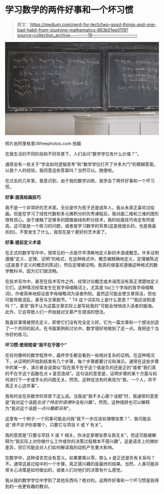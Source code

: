 # 学习数学的两件好事和一个坏习惯

> 原文：<https://medium.com/nerd-for-tech/two-good-things-and-one-bad-habit-from-studying-mathematics-863b01ee0119?source=collection_archive---------19----------------------->

![](img/03901d4ff716ef1f839ec111443c65e5.png)

照片由阿里格里/4freephotos.com 拍摄

在我生活的不同阶段和不同背景下，人们会问“数学学位有什么价值？”。

通常会有一些关于“学会如何逻辑思考”和“数学学位打开了许多大门”的模糊答案。以我个人的经验，我同意这些答案吗？当然可以。随便啦。

在过去的几年里，我意识到，由于我的数学训练，我学会了两件好事和一个坏习惯。

**好事:提高绘画技巧**

我不是一个非常好的艺术家。无论是作为孩子还是成年人，我从未真正喜欢过绘画。但是在学习了线性代数和多元微积分的优秀课程后，我对画二维和三维的图形很有信心。由于接触了足够多的圆锥曲线和积分技术，我的绘画技巧肯定有所提高。这可能是一个练习的问题，或者是学习数学的背景(这是我擅长的，也是我喜欢的)。不管发生了什么，我现在是个更好的艺术家了。

**好事:提前定义术语**

在正式的数学写作中，很常见的一点是尽早清晰地定义新的术语或概念。许多证明遵循“定义、定理、证明”的格式，在这种格式中，概念被精确地定义，定理被陈述(这是基于定义的概念的陈述)，然后定理被证明。我真的很喜欢遵循这种格式的数学教科书，因为它们很流畅。

在技术写作中，甚至在技术写作之外，经常讨论概念或术语而没有真正清楚地定义它们。这种情况经常发生在首字母缩略词上，尤其是 tla(三个字母的首字母缩略词)，作者简单地假设首字母缩略词为读者所知。虽然这可能会使文章简洁，但也可能导致混乱，甚至与文章脱节。" T4 这个词实际上是什么意思？"“我应该知道吗？”，甚至“我不认为这篇文章实际上是写给我的”可能会悄悄进入读者的脑海。此外，它会导致人们一开始就对文章产生错误的想法。

我喜欢事情被预先定义，即使它们没有完全定义好。它为一篇文章和一个想法创造了一个共同的起点。在书面案例和讨论中，数学很好地做到了这一点。我把这个当作好的练习。

**坏习惯:使用短语“我不在乎那个”**

在任何像样的数学程序中，最终学生都会看到一些相对复杂的证明。在这种情况下，从证明的开始到结束有几个步骤，每个步骤都要讨论和演示。通常在这些步骤中的某一步，演示者会说类似“现在我不在乎这个值是负的还是正的”或者“我们真的不在乎这个函数在点 *x* 是否连续”。这句话的意思是，证明步骤的某个方面与如何进行下一步或手头的问题无关。然而，这种说法有时表现为“我，一个人，并不真正关心这件事”。

我有时会在非数学的背景下这么说。当我说“我不关心那个话题”时，我通常的意思是“我对这个话题*在这个特定的语境*中没有兴趣”。然而，这种措辞也可以解释为“我对这个话题*一点兴趣都没有*”。

这里有一个例子:一个同事可能会问我“我下一步应该处理哪张票？”，我可能会说“*我不在乎*你拿哪个，只要它与项目 X 或 Y 有关”。

我的意思是“只要与项目 X 或 Y 相关，你决定拿哪张票与我无关”，但这可能被解释为“我实际上对你做什么工作或你的决策过程根本不感兴趣”。这是语言上的微妙差异，但它可能会对人们如何解读我的动机产生重大影响。

在数学中，这种语言完全有意义。如果要乘以零，那么 x 是正还是负有关系吗？不。通常这是过程中的一个步骤。真正感兴趣的是最终的结果。当然，人类可能非常关心决策是如何做出的，或者人们对他们的决策有什么感觉。

我从我的数学学位中学到了其他东西吗？绝对的。这两件好事和一个坏习惯是我得到的一些更有趣的教训。